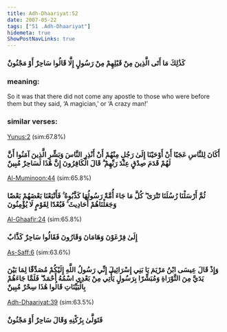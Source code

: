 ```yaml
---
title: Adh-Dhaariyat:52
date: 2007-05-22
tags: ["51 .Adh-Dhaariyat"]
hidemeta: true 
ShowPostNavLinks: true 
---
```

### كَذَٰلِكَ مَا أَتَى الَّذِينَ مِنْ قَبْلِهِمْ مِنْ رَسُولٍ إِلَّا قَالُوا سَاحِرٌ أَوْ مَجْنُونٌ
### meaning: 
So it was that there did not come any apostle to those who were before them but they said, ‘A magician,’ or ‘A crazy man!’
### similar verses: 

[Yunus:2](/10/2) (sim:67.8%)

### أَكَانَ لِلنَّاسِ عَجَبًا أَنْ أَوْحَيْنَا إِلَىٰ رَجُلٍ مِنْهُمْ أَنْ أَنْذِرِ النَّاسَ وَبَشِّرِ الَّذِينَ آمَنُوا أَنَّ لَهُمْ قَدَمَ صِدْقٍ عِنْدَ رَبِّهِمْ ۗ قَالَ الْكَافِرُونَ إِنَّ هَٰذَا لَسَاحِرٌ مُبِينٌ

[Al-Muminoon:44](/23/44) (sim:65.8%)

### ثُمَّ أَرْسَلْنَا رُسُلَنَا تَتْرَىٰ ۖ كُلَّ مَا جَاءَ أُمَّةً رَسُولُهَا كَذَّبُوهُ ۚ فَأَتْبَعْنَا بَعْضَهُمْ بَعْضًا وَجَعَلْنَاهُمْ أَحَادِيثَ ۚ فَبُعْدًا لِقَوْمٍ لَا يُؤْمِنُونَ

[Al-Ghaafir:24](/40/24) (sim:65.8%)

### إِلَىٰ فِرْعَوْنَ وَهَامَانَ وَقَارُونَ فَقَالُوا سَاحِرٌ كَذَّابٌ

[As-Saff:6](/61/6) (sim:63.6%)

### وَإِذْ قَالَ عِيسَى ابْنُ مَرْيَمَ يَا بَنِي إِسْرَائِيلَ إِنِّي رَسُولُ اللَّهِ إِلَيْكُمْ مُصَدِّقًا لِمَا بَيْنَ يَدَيَّ مِنَ التَّوْرَاةِ وَمُبَشِّرًا بِرَسُولٍ يَأْتِي مِنْ بَعْدِي اسْمُهُ أَحْمَدُ ۖ فَلَمَّا جَاءَهُمْ بِالْبَيِّنَاتِ قَالُوا هَٰذَا سِحْرٌ مُبِينٌ

[Adh-Dhaariyat:39](/51/39) (sim:63.5%)

### فَتَوَلَّىٰ بِرُكْنِهِ وَقَالَ سَاحِرٌ أَوْ مَجْنُونٌ
